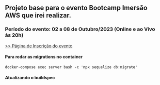 ## Projeto base para o evento Bootcamp Imersão AWS que irei realizar.

### Período do evento: 02 a 08 de Outubro/2023 (Online e ao Vivo às 20h)

[>> Página de Inscrição do evento](https://org.imersaoaws.com.br/github/readme)

#### Para rodar as migrations no container ####
```
docker-compose exec server bash -c 'npx sequelize db:migrate'
```

#### Atualizando o buildspec ####